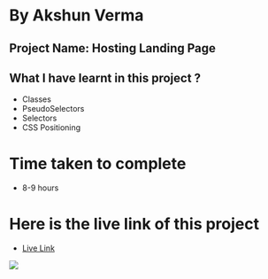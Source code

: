 # By Akshun Verma

## Project Name: Hosting Landing Page

## What I have learnt in this project ?
  - Classes
  - PseudoSelectors
  - Selectors
  - CSS Positioning

# Time taken to complete
- 8-9 hours

# Here is the live link of this project
- [Live Link](https://project11-ineuron-45.netlify.app/)







![](https://img.shields.io/badge/HTML5-CSS3-orange)
